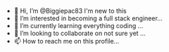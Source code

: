 - 👋 Hi, I’m @Biggiepac83 I'm new to this
- 👀 I’m interested in becoming a full stack engineer...
- 🌱 I’m currently learning everything coding  ...
- 💞️ I’m looking to collaborate on not sure yet ...
- 📫 How to reach me on this profile...

<!---
Biggiepac83/Biggiepac83 is a ✨ special ✨ repository because its `README.md` (this file) appears on your GitHub profile.
You can click the Preview link to take a look at your changes.
--->
